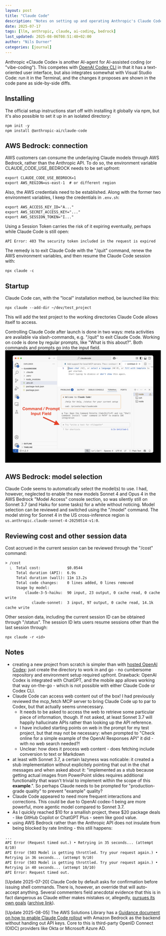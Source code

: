 ```yaml
---
layout: post
title: "Claude Code"
description: "Notes on setting up and operating Anthropic's Claude Code AI coding agent, with a focus on AWS Bedrock as the foundation"
date: 2025-07-17
tags: [llm, anthropic, claude, ai-coding, bedrock]
last_updated: 2025-08-06T08:51:48+02:00
author: "Nils Durner"
categories: [journal]
---
```


Anthropic «Claude Code» is another AI-agent for AI-assisted coding (or "vibe-coding"). This competes with [OpenAI Codex CLI](openai-codex-notes) in that it has a text-oriented user interface, but also integrates somewhat with Visual Studio Code: run it in the Terminal, and the changes it proposes are shown in the code pane as side-by-side diffs.

## Installing
The official setup instructions start off with installing it globally via npm, but it's also possible to set it up in an isolated directory:
```
npm init -y
npm install @anthropic-ai/claude-code
```

## AWS Bedrock: connection
AWS customers can consume the underlaying Claude models through AWS Bedrock, rather than the Anthropic API. To do so, the environment variable CLAUDE_CODE_USE_BEDROCK needs to be set upfront:
```
export CLAUDE_CODE_USE_BEDROCK=1
export AWS_REGION=us-east-1  # or different region
```

Also, the AWS credentials need to be established. Along with the former two environment variables, I keep the credentials in `.env.sh`:
```
export AWS_ACCESS_KEY_ID="A..."
export AWS_SECRET_ACCESS_KEY="..."
export AWS_SESSION_TOKEN="I..."
```
Using a Session Token carries the risk of it expiring eventually, perhaps while Claude Code is still open:
```
API Error: 403 The security token included in the request is expired
```

The remedy is to exit Claude Code with the "/quit" command, renew the AWS environment variables, and then resume the Claude Code session with:
```
npx claude -c
```

## Startup
Claude Code can, with the "local" installation method, be launched like this:
```
npx claude --add-dir ~/dev/test_project
```
This will add the test project to the working directories Claude Code allows itself to access.

Controlling Claude Code after launch is done in two ways: meta activities are available via slash-commands, e.g. "/quit" to exit Claude Code. Working on code is done by regular prompts, like "What is this about?". Both commands and prompts go into the input field.
![Claude Code in Visual Studio](assets/img/claude-code-input.jpg)

## AWS Bedrock: model selection
Claude Code seems to automatically select the model(s) to use. I had, however, neglected to enable the new models Sonnet 4 and Opus 4 in the AWS Bedrock "Model Access" console section, so was silently still on Sonnet 3.7 (and Haiku for some tasks) for a while without noticing. Model selection can be reviewed and switched using the "/model" command. The model string for Sonnet 4 in the US cross-inference region is `us.anthropic.claude-sonnet-4-20250514-v1:0`.

## Reviewing cost and other session data
Cost accrued in the current session can be reviewed through the "/cost" command:
```
> /cost 
  ⎿  Total cost:            $0.0544
     Total duration (API):  6.9s
     Total duration (wall): 11m 13.2s
     Total code changes:    0 lines added, 0 lines removed
     Usage by model:
         claude-3-5-haiku:  90 input, 23 output, 0 cache read, 0 cache write
            claude-sonnet:  3 input, 97 output, 0 cache read, 14.1k cache write
```

Other session data, including the current session ID can be obtained through "/status". The session ID lets users resume sessions other than the last session through:
```
npx claude -r <id>
```

## Notes
* creating a new project from scratch is simpler than with [hosted OpenAI Codex](openai-codex-web): just create the directory to work in and go - no cumbersome repository and environment setup required upfront. Drawback: OpenAI Codex is integrated with ChatGPT, and the mobile app allows working that way on-the-go - which is not possible with either Claude Code or Codex CLI.
* Claude Code can access web content out of the box! I had previously reviewed the mcp_fetch MCP server to bring Claude Code up to par to Codex, but that actually seems unnecessary.
    * It needs to be asked to access the web to retrieve some particular piece of information, though. If not asked, at least Sonnet 3.7 will happily hallucinate APIs rather than looking up the API reference.
    * I have included starting points on web in the prompt for my test project, but that may not be necessary: when prompted to "Check online for a simple example of the OpenAI Responses API" it did - with no web search needed?!
    * Unclear: how does it process web content - does fetching include conversion to text or Markdown
* at least with Sonnet 3.7, a certain lazyness was noticable: it created a stub implementation without explicitely pointing that out in the chat messages and when asked about it: "implemented as a stub because getting actual images from PowerPoint slides requires additional functionality that wasn't trivial to implement within the scope of this **example**.". So perhaps Claude needs to be prompted for "production-grade quality" to prevent "example" quality?
* Claude Code appeared to need more frequent interactions and corrections. This could be due to OpenAI codex-1 being are more powerful, more agentic model compared to Sonnet 3.7.
* As I quickly reached \$10 for a smallish project, these \$20 package deals - like GitHub Copilot or ChatGPT Plus - seem like good value.
* using AWS Bedrock rather than the Anthropic API does not insulate from being blocked by rate limiting - this still happens:
```
...
API Error (Request timed out.) • Retrying in 35 seconds... (attempt 8/10)
API Error (503 Model is getting throttled. Try your request again.) • Retrying in 36 seconds... (attempt 9/10)
API Error (503 Model is getting throttled. Try your request again.) • Retrying in 40 seconds... (attempt 10/10)
API Error: Request timed out.
```

[Update 2025-07-20]
Claude Code by default asks for confirmation before issuing shell commands. There is, however, an override that will auto-accept anything. Several commenters field anecdotal evidence that this is in fact dangerous as Claude either makes mistakes or, allegedly, [pursues its own goals](https://x.com/adidoit/status/1946275563829608899) ([archive link](http://archive.today/2025.07.20-083918/https://x.com/adidoit/status/1946275563829608899)).

[Update 2025-08-05]
The AWS Solutions Library has a [Guidance document on how to enable Claude Code rollout](https://github.com/aws-solutions-library-samples/guidance-for-claude-code-with-amazon-bedrock) with Amazon Bedrock as the backend without handing out API keys. Core to this is third-party OpenID Connect (OIDC) providers like Okta or Microsoft Azure AD. 